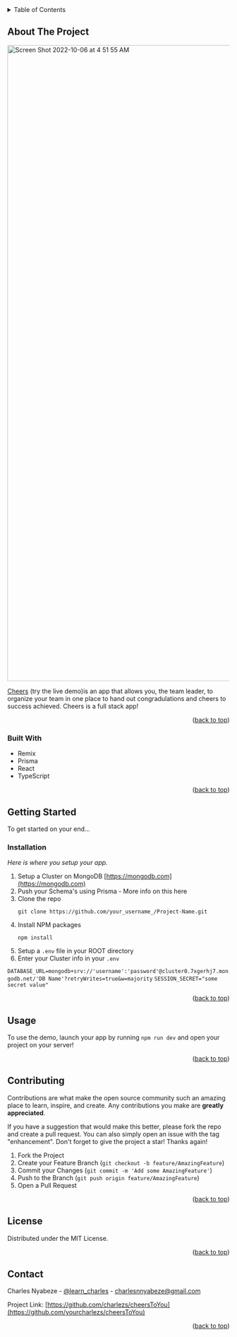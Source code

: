 
<!-- TABLE OF CONTENTS -->
<details>
  <summary>Table of Contents</summary>
  <ol>
    <li>
      <a href="#about-the-project">About The Project</a>
      <ul>
        <li><a href="#built-with">Built With</a></li>
      </ul>
    </li>
    <li>
      <a href="#getting-started">Getting Started</a>
      <ul>
        <li><a href="#installation">Installation</a></li>
      </ul>
    </li>
    <li><a href="#usage">Usage</a></li>
    <li><a href="#contributing">Contributing</a></li>
    <li><a href="#license">License</a></li>
    <li><a href="#contact">Contact</a></li>
  </ol>
</details>



<!-- ABOUT THE PROJECT -->
## About The Project

<img width="1440" alt="Screen Shot 2022-10-06 at 4 51 55 AM" src="https://user-images.githubusercontent.com/90402466/194270515-14cef695-e49d-43fc-99db-5067a52cfbfe.png">


[Cheers](https://cheers-to-you-xnlr.vercel.app/login?redirectTo=%2Fhome) (try the live demo)is an app that allows you, the team leader, to organize your team in one place to hand out congradulations and cheers to success achieved. Cheers is a full stack app!

<p align="right">(<a href="#readme-top">back to top</a>)</p>



### Built With

* Remix
* Prisma
* React
* TypeScript

<p align="right">(<a href="#readme-top">back to top</a>)</p>



<!-- GETTING STARTED -->
## Getting Started

To get started on your end...

### Installation

_Here is where you setup your app._

1. Setup a Cluster on MongoDB [https://mongodb.com](https://mongodb.com)
2. Push your Schema's using Prisma - More info on this here[]()
2. Clone the repo
   ```
   git clone https://github.com/your_username_/Project-Name.git
   ```
3. Install NPM packages
   ```
   npm install
   ```
4. Setup a  ```.env``` file in your ROOT directory
5. Enter your Cluster info in your `.env`
   
```DATABASE_URL=mongodb+srv://'username':'password'@cluster0.7xgerhj7.mongodb.net/'DB Name'?retryWrites=true&w=majority```
```SESSION_SECRET="some secret value"```
   

<p align="right">(<a href="#readme-top">back to top</a>)</p>



<!-- USAGE EXAMPLES -->
## Usage

To use the demo, launch your app by running ```npm run dev``` and open your project on your server!

<p align="right">(<a href="#readme-top">back to top</a>)</p>


<!-- CONTRIBUTING -->
## Contributing

Contributions are what make the open source community such an amazing place to learn, inspire, and create. Any contributions you make are **greatly appreciated**.

If you have a suggestion that would make this better, please fork the repo and create a pull request. You can also simply open an issue with the tag "enhancement".
Don't forget to give the project a star! Thanks again!

1. Fork the Project
2. Create your Feature Branch (`git checkout -b feature/AmazingFeature`)
3. Commit your Changes (`git commit -m 'Add some AmazingFeature'`)
4. Push to the Branch (`git push origin feature/AmazingFeature`)
5. Open a Pull Request

<p align="right">(<a href="#readme-top">back to top</a>)</p>



<!-- LICENSE -->
## License

Distributed under the MIT License.

<p align="right">(<a href="#readme-top">back to top</a>)</p>



<!-- CONTACT -->
## Contact

Charles Nyabeze - [@learn_charles](https://twitter.com/learn_charles) - charlesnnyabeze@gmail.com

Project Link: [https://github.com/charlezs/cheersToYou](https://github.com/yourcharlezs/cheersToYou)

<p align="right">(<a href="#readme-top">back to top</a>)</p>
